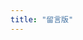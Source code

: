 ```yaml
---
title: "留言版"
---
```


<!-- 引用 artitalk -->
<script type="text/javascript" src="https://unpkg.com/artitalk"></script>
<!-- 存放说说的容器 -->
<div id="artitalk_main"></div>
<script>
new Artitalk({
    appId: 'yAokLqH6P92IotoyxqOHbqyt-gzGzoHsz', // Your LeanCloud appId
    appKey: 'D8UyP3YFvYT2h2bfisLhmgSr', // Your LeanCloud appKey
    serverURL: 'https://yaoklqh6.lc-cn-n1-shared.com', // Your LeanCloud
    avatarPla: 'https://s3.ax1x.com/2021/01/21/s4crsU.png',
    pageSize: 5,
    color1: "#dedede",
    color3: "#777"
})
</script>

